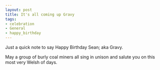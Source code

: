 ```yaml
---
layout: post
title: It's all coming up Gravy
tags:
- celebration
- General
- happy_birthday
---
```

Just a quick note to say Happy Birthday Sean; aka Gravy.

May a group of burly coal miners all sing in unison and salute you on this most very Welsh of days.

